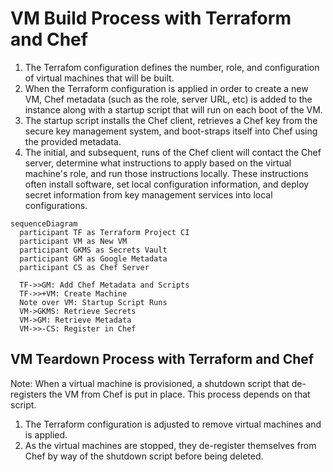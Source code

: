 # VM Build Process with Terraform and Chef

1. The Terrafom configuration defines the number, role, and configuration of
   virtual machines that will be built.
1. When the Terraform configuration is applied in order to create a new VM,
   Chef metadata (such as the role, server URL, etc) is added to the instance
   along with a startup script that will run on each boot of the VM.
1. The startup script installs the Chef client, retrieves a Chef key from the
   secure key management system, and boot-straps itself into Chef using the
   provided metadata.
1. The initial, and subsequent, runs of the Chef client will contact the Chef
   server, determine what instructions to apply based on the virtual machine's
   role, and run those instructions locally. These instructions often install
   software, set local configuration information, and deploy secret
   information from key management services into local configurations.


```mermaid
sequenceDiagram
  participant TF as Terraform Project CI
  participant VM as New VM
  participant GKMS as Secrets Vault
  participant GM as Google Metadata
  participant CS as Chef Server

  TF->>GM: Add Chef Metadata and Scripts
  TF->>+VM: Create Machine
  Note over VM: Startup Script Runs
  VM->GKMS: Retrieve Secrets
  VM->GM: Retrieve Metadata
  VM->>-CS: Register in Chef
```

## VM Teardown Process with Terraform and Chef

Note: When a virtual machine is provisioned, a shutdown script that
de-registers the VM from Chef is put in place. This process depends on that
script.

1. The Terraform configuration is adjusted to remove virtual machines and is
   applied.
1. As the virtual machines are stopped, they de-register themselves from Chef
   by way of the shutdown script before being deleted.
